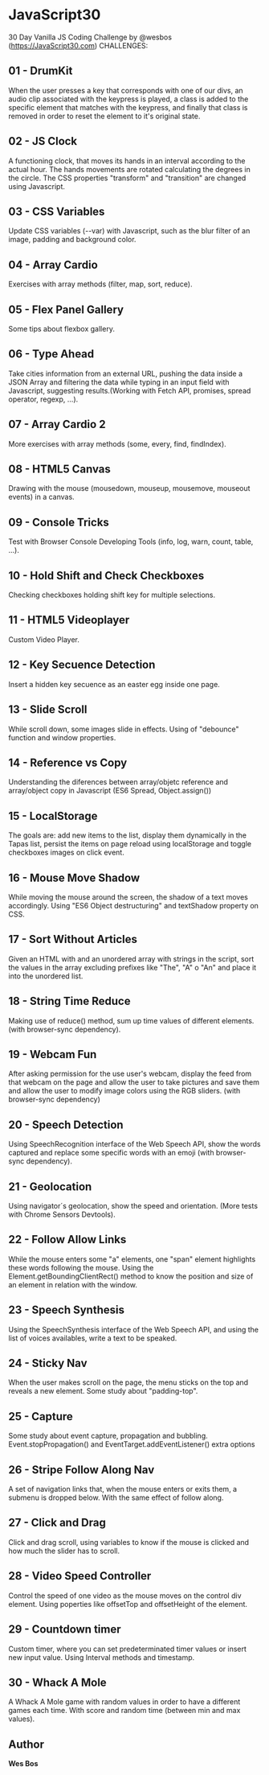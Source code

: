 # JavaScript30
30 Day Vanilla JS Coding Challenge by @wesbos (https://JavaScript30.com)
CHALLENGES:

## 01 - DrumKit

When the user presses a key that corresponds with one of our divs, an audio clip associated with the keypress is played, a class is added to the specific element that matches with the keypress, and finally that class is removed in order to reset the element to it's original state.

## 02 - JS Clock

A functioning clock, that moves its hands in an interval according to the actual hour. The hands movements are rotated calculating the degrees in the circle. The CSS properties "transform" and "transition" are changed using Javascript.

## 03 - CSS Variables

Update CSS variables (--var) with Javascript, such as the blur filter of an image, padding and background color.

## 04 - Array Cardio

Exercises with array methods (filter, map, sort, reduce).

## 05 - Flex Panel Gallery

Some tips about flexbox gallery.

## 06 - Type Ahead

Take cities information from an external URL, pushing the data inside a JSON Array and filtering the data while typing in an input field with Javascript, suggesting results.(Working with Fetch API, promises, spread operator, regexp, ...).

## 07 - Array Cardio 2

More exercises with array methods (some, every, find, findIndex).

## 08 - HTML5 Canvas

Drawing with the mouse (mousedown, mouseup, mousemove, mouseout events) in a canvas.

## 09 - Console Tricks

Test with Browser Console Developing Tools (info, log, warn, count, table, ...).

## 10 - Hold Shift and Check Checkboxes

Checking checkboxes holding shift key for multiple selections.

## 11 - HTML5 Videoplayer

Custom Video Player.

## 12 - Key Secuence Detection

Insert a hidden key secuence as an easter egg inside one page.

## 13 - Slide Scroll

While scroll down, some images slide in effects. Using of "debounce" function and window properties.

## 14 - Reference vs Copy

Understanding the diferences between array/objetc reference and array/object copy in Javascript (ES6 Spread, Object.assign())

## 15 - LocalStorage

The goals are: add new items to the list, display them dynamically in the Tapas list, persist the items on page reload using localStorage and toggle checkboxes images on click event.

## 16 - Mouse Move Shadow

While moving the mouse around the screen, the shadow of a text moves accordingly. Using "ES6 Object destructuring" and textShadow property on CSS.

## 17 - Sort Without Articles

Given an HTML with and an unordered array with strings in the script, sort the values in the array excluding prefixes like "The", "A" o "An" and place it into the unordered list.

## 18 - String Time Reduce

Making use of reduce() method, sum up time values of different elements. (with browser-sync dependency).

## 19 - Webcam Fun

After asking permission for the use user's webcam, display the feed from that webcam on the page and allow the user to take pictures and save them and allow 
the user to modify image colors using the RGB sliders. (with browser-sync dependency)

## 20 - Speech Detection

Using SpeechRecognition interface of the Web Speech API, show the words captured and replace some specific words with an emoji (with browser-sync dependency).

## 21 - Geolocation

Using navigator´s geolocation, show the speed and orientation. (More tests with Chrome Sensors Devtools).

## 22 - Follow Allow Links

While the mouse enters some "a" elements, one "span" element highlights these words following the mouse. Using the Element.getBoundingClientRect() method to know the position and size of an element in relation with the window.

## 23 - Speech Synthesis

Using the SpeechSynthesis interface of the Web Speech API, and using the list of voices availables, write a text to be speaked. 

## 24 - Sticky Nav

When the user makes scroll on the page, the menu sticks on the top and reveals a new element. Some study about "padding-top".

## 25 - Capture

Some study about event capture, propagation and bubbling. Event.stopPropagation() and EventTarget.addEventListener() extra options

## 26 - Stripe Follow Along Nav

A set of navigation links that, when the mouse enters or exits them, a submenu is dropped below. With the same effect of follow along.

## 27 - Click and Drag

Click and drag scroll, using variables to know if the mouse is clicked and how much the slider has to scroll.

## 28 - Video Speed Controller

Control the speed of one video as the mouse moves on the control div element. Using poperties like offsetTop and offsetHeight of the element.

## 29 - Countdown timer

Custom timer, where you can set predeterminated timer values or insert new input value. Using Interval methods and timestamp.

## 30 - Whack A Mole

A Whack A Mole game with random values in order to have a different games each time. With score and random time (between min and max values).



## Author
**Wes Bos**
